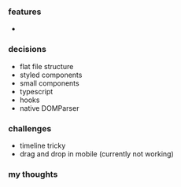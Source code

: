 ### features

-

### decisions

- flat file structure
- styled components
- small components
- typescript
- hooks
- native DOMParser

### challenges

- timeline tricky
- drag and drop in mobile (currently not working)

### my thoughts
